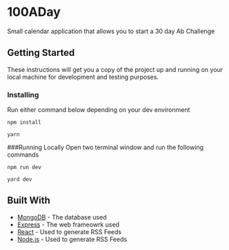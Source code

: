 # 100ADay

Small calendar application that allows you to start a 30 day Ab Challenge

## Getting Started

These instructions will get you a copy of the project up and running on your local machine for development and testing purposes.

### Installing
Run either command below depending on your dev environment

```
npm install
```
``` 
yarn
```

###Running Locally
Open two terminal window and run the following commands
``` 
npm run dev
```
```
yard dev
```

## Built With

* [MongoDB](http://www.dropwizard.io/1.0.2/docs/) - The database used
* [Express](https://maven.apache.org/) - The web frameowrk used
* [React](https://rometools.github.io/rome/) - Used to generate RSS Feeds
* [Node.js](https://rometools.github.io/rome/) - Used to generate RSS Feeds
